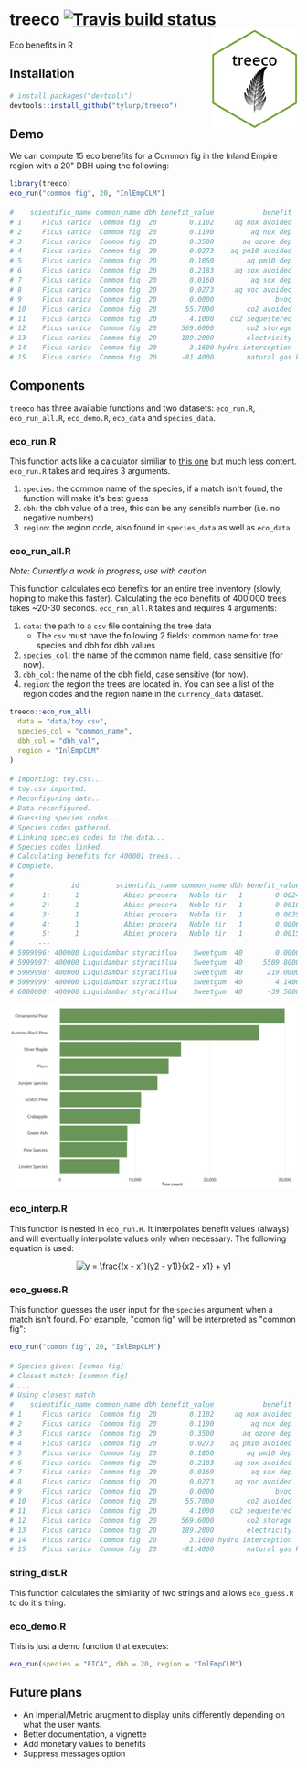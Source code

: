 # treeco [![Travis build status](https://travis-ci.org/tyluRp/treeco.svg?branch=master)](https://travis-ci.org/tyluRp/treeco) <img src="inst/figures/treeco.png" align="right" width=150/>


Eco benefits in R

## Installation

```r
# install.packages("devtools")
devtools::install_github("tylurp/treeco")
```

## Demo

We can compute 15 eco benefits for a Common fig in the Inland Empire region with a 20" DBH using the following:

```r
library(treeco)
eco_run("common fig", 20, "InlEmpCLM")

#    scientific_name common_name dbh benefit_value            benefit  unit
# 1     Ficus carica  Common fig  20        0.1102     aq nox avoided   kgs
# 2     Ficus carica  Common fig  20        0.1190         aq nox dep   kgs
# 3     Ficus carica  Common fig  20        0.3500       aq ozone dep   kgs
# 4     Ficus carica  Common fig  20        0.0273    aq pm10 avoided   kgs
# 5     Ficus carica  Common fig  20        0.1850        aq pm10 dep   kgs
# 6     Ficus carica  Common fig  20        0.2183     aq sox avoided   kgs
# 7     Ficus carica  Common fig  20        0.0160         aq sox dep   kgs
# 8     Ficus carica  Common fig  20        0.0273     aq voc avoided   kgs
# 9     Ficus carica  Common fig  20        0.0000               bvoc   kgs
# 10    Ficus carica  Common fig  20       55.7000        co2 avoided   kgs
# 11    Ficus carica  Common fig  20        4.1000    co2 sequestered   kgs
# 12    Ficus carica  Common fig  20      569.6000        co2 storage   kgs
# 13    Ficus carica  Common fig  20      189.2000        electricity   kwh
# 14    Ficus carica  Common fig  20        3.1600 hydro interception   m^3
# 15    Ficus carica  Common fig  20      -81.4000        natural gas kbtus
```

## Components

`treeco` has three available functions and two datasets: `eco_run.R`, `eco_run_all.R`, `eco_demo.R`, `eco_data` and `species_data`.

### eco_run.R

This function acts like a calculator similiar to [this one](http://www.treebenefits.com/calculator/) but much less content. `eco_run.R` takes and requires 3 arguments.

1. `species`: the common name of the species, if a match isn't found, the function will make it's best guess
2. `dbh`: the dbh value of a tree, this can be any sensible number (i.e. no negative numbers)
3. `region`: the region code, also found in `species_data` as well as `eco_data`

### eco_run_all.R

_Note: Currently a work in progress, use with caution_

This function calculates eco benefits for an entire tree inventory (slowly, hoping to make this faster). Calculating the eco benefits of 400,000 trees takes ~20-30 seconds. `eco_run_all.R` takes and requires 4 arguments:

1. `data`: the path to a `csv` file containing the tree data
    * The `csv` must have the following 2 fields: common name for tree species and dbh for dbh values
2. `species_col`: the name of the common name field, case sensitive (for now).
3. `dbh_col`: the name of the dbh field, case sensitive (for now).
4. `region`: the region the trees are located in. You can see a list of the region codes and the region name in the `currency_data` dataset.

```r
treeco::eco_run_all(
  data = "data/toy.csv",
  species_col = "common_name",
  dbh_col = "dbh_val",
  region = "InlEmpCLM"
)

# Importing: toy.csv...
# toy.csv imported.
# Reconfiguring data...
# Data reconfigured.
# Guessing species codes...
# Species codes gathered.
# Linking species codes to the data...
# Species codes linked.
# Calculating benefits for 400001 trees...
# Complete.
# 
#              id         scientific_name common_name dbh benefit_value            benefit  unit
#       1:      1           Abies procera   Noble fir   1        0.0024     aq nox avoided   kgs
#       2:      1           Abies procera   Noble fir   1        0.0010         aq nox dep   kgs
#       3:      1           Abies procera   Noble fir   1        0.0035       aq ozone dep   kgs
#       4:      1           Abies procera   Noble fir   1        0.0006    aq pm10 avoided   kgs
#       5:      1           Abies procera   Noble fir   1        0.0015        aq pm10 dep   kgs
#      ---                                                                                      
# 5999996: 400000 Liquidambar styraciflua    Sweetgum  40        0.0000    co2 sequestered   kgs
# 5999997: 400000 Liquidambar styraciflua    Sweetgum  40     5509.8000        co2 storage   kgs
# 5999998: 400000 Liquidambar styraciflua    Sweetgum  40      219.0000        electricity   kwh
# 5999999: 400000 Liquidambar styraciflua    Sweetgum  40        4.1400 hydro interception   m^3
# 6000000: 400000 Liquidambar styraciflua    Sweetgum  40      -39.5000        natural gas kbtus
```
<p align="center"> 
<img src="inst/figures/top_10.png" width=700>
</p>

### eco_interp.R

This function is nested in `eco_run.R`. It interpolates benefit values (always) and will eventually interpolate values only when necessary. The following equation is used:

<p align="center"><a href="http://www.codecogs.com/eqnedit.php?latex=y&space;=&space;\frac{(x&space;-&space;x1)(y2&space;-&space;y1)}{x2&space;-&space;x1}&space;&plus;&space;y1" target="_blank"><img src="http://latex.codecogs.com/svg.latex?y&space;=&space;\frac{(x&space;-&space;x1)(y2&space;-&space;y1)}{x2&space;-&space;x1}&space;&plus;&space;y1" title="y = \frac{(x - x1)(y2 - y1)}{x2 - x1} + y1" /></a></p>

### eco_guess.R

This function guesses the user input for the `species` argument when a match isn't found. For example, "comon fig" will be interpreted as "common fig":

```r
eco_run("comon fig", 20, "InlEmpCLM")

# Species given: [comon fig]
# Closest match: [common fig]
# ...
# Using closest match
#    scientific_name common_name dbh benefit_value            benefit  unit
# 1     Ficus carica  Common fig  20        0.1102     aq nox avoided   kgs
# 2     Ficus carica  Common fig  20        0.1190         aq nox dep   kgs
# 3     Ficus carica  Common fig  20        0.3500       aq ozone dep   kgs
# 4     Ficus carica  Common fig  20        0.0273    aq pm10 avoided   kgs
# 5     Ficus carica  Common fig  20        0.1850        aq pm10 dep   kgs
# 6     Ficus carica  Common fig  20        0.2183     aq sox avoided   kgs
# 7     Ficus carica  Common fig  20        0.0160         aq sox dep   kgs
# 8     Ficus carica  Common fig  20        0.0273     aq voc avoided   kgs
# 9     Ficus carica  Common fig  20        0.0000               bvoc   kgs
# 10    Ficus carica  Common fig  20       55.7000        co2 avoided   kgs
# 11    Ficus carica  Common fig  20        4.1000    co2 sequestered   kgs
# 12    Ficus carica  Common fig  20      569.6000        co2 storage   kgs
# 13    Ficus carica  Common fig  20      189.2000        electricity   kwh
# 14    Ficus carica  Common fig  20        3.1600 hydro interception   m^3
# 15    Ficus carica  Common fig  20      -81.4000        natural gas kbtus
```

### string_dist.R

This function calculates the similarity of two strings and allows `eco_guess.R` to do it's thing.

### eco_demo.R

This is just a demo function that executes:

```r
eco_run(species = "FICA", dbh = 20, region = "InlEmpCLM")
```

## Future plans

* An Imperial/Metric arugment to display units differently depending on what the user wants.
* Better documentation, a vignette
* Add monetary values to benefits
* Suppress messages option
